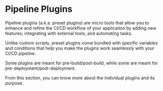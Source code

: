 # Pipeline Plugins

Pipeline plugins (a.k.a. preset plugins) are micro tools that allow you to enhance and refine the CI/CD workflow of your application by adding new features, integrating with external tools, and automating tasks.

Unlike custom scripts, preset plugins come bundled with specific variables and conditions that help you make the plugins work seamlessly with your CI/CD pipeline.

Some plugins are meant for pre-build/post-build, while some are meant for pre-deployment/post-deployment.

From this section, you can know more about the individual plugins and its purpose.

